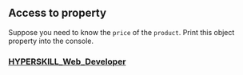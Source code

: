 ## Access to property

Suppose you need to know the `price` of the `product`. Print this object property into the console.

### [HYPERSKILL_Web_Developer](https://github.com/kakanew/HYPERSKILL_Web_Developer)

